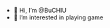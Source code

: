 - 👋 Hi, I’m @BuCHIU
- 👀 I’m interested in playing game


<!---
BuCHIU/BuCHIU is a ✨ special ✨ repository because its `README.md` (this file) appears on your GitHub profile.
You can click the Preview link to take a look at your changes.
--->
